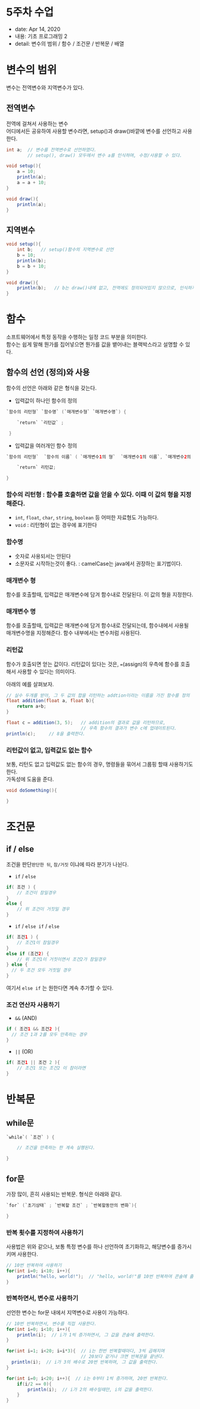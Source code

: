 # 5주차 수업

- date: Apr 14, 2020
- 내용: 기초 프로그래밍 2
- detail: 변수의 범위 / 함수 / 조건문 / 반복문 / 배열


# 변수의 범위

변수는 전역변수와 지역변수가 있다.

## 전역변수

전역에 걸쳐서 사용하는 변수<br/>
어디에서든 공유하여 사용할 변수라면, setup()과 draw()바깥에 변수를 선언하고 사용한다.

```java
int a;  // 변수를 전역변수로 선언하였다.
        // setup(), draw() 모두에서 변수 a를 인식하며, 수정/사용할 수 있다.

void setup(){
    a = 10;
    println(a);
    a = a + 10;
}

void draw(){
    println(a);
}
```

## 지역변수
```java
void setup(){
    int b;   // setup()함수의 지역변수로 선언
    b = 10;
    println(b);
    b = b + 10;
}

void draw(){
    println(b);   // b는 draw()내에 없고, 전역에도 정의되어있지 않으므로, 인식하지 못한다.
}
```

# 함수

소프트웨어에서 특정 동작을 수행하는 일정 코드 부분을 의미한다.<br/>
함수는 쉽게 말해 뭔가를 집어넣으면 뭔가를 값을 뱉어내는 블랙박스라고 설명할 수 있다.

## 함수의 선언 (정의)와 사용

함수의 선언은 아래와 같은 형식을 갖는다.

- 입력값이 하나인 함수의 정의

```java
`함수의 리턴형` `함수명` (`매개변수형` `매개변수명`) {

    `return` `리턴값` ;

 }
```
- 입력값을 여러개인 함수 정의

```java
`함수의 리턴형`  `함수의 이름` ( `매개변수1의 형`  `매개변수1의 이름`, `매개변수2의 형` `매개변수2의 이름`) {

    `return` 리턴값;

}
```

### 함수의 리턴형 :  함수를 호출하면 값을 얻을 수 있다. 이때 이 값의 형을 지정해준다.

- `int`, `float`, `char`, `string`, `boolean` 등 어떠한 자료형도 가능하다.
- `void` : 리턴형이 없는 경우에 표기한다

### 함수명

- 숫자로 사용되서는 안된다
- 소문자로 시작하는것이 좋다. : camelCase는 java에서 권장하는 표기법이다.

### 매개변수 형

함수를 호출할때, 입력값은 매개변수에 담겨 함수내로 전달된다. 이 값의 형을 지정한다.

### 매개변수 명

함수를 호출할때, 입력값은 매개변수에 담겨 함수내로 전달되는데, 함수내에서 사용될 매개변수명을 지정해준다. 함수 내부에서는 변수처럼 사용된다.

### 리턴값

함수가 호출되면 얻는 값이다.
리턴값이 있다는 것은, `=`(assign)의 우측에 함수를 호출해서 사용할 수 있다는 의미이다.

아래의 예를 살펴보자.

```java
// 실수 두개를 받아, 그 두 값의 합을 리턴하는 addtion이라는 이름을 가진 함수를 정의
float addition(float a, float b){
	return a+b;
}

float c = addition(3, 5);   // addition의 결과로 값을 리턴하므로, 
                            // 우측 함수의 결과가 변수 c에 업데이트된다.
println(c);     // 8을 출력한다.
```
### 리턴값이 없고, 입력값도 없는 함수

보통, 리턴도 없고 입력값도 없는 함수의 경우, 명령들을 묶어서  그룹핑 할때 사용하기도 한다.<br/>가독성에 도움을 준다.

```java
void doSomething(){

}
```
# 조건문

## if / else

조건을 판단`판단한 뒤`, `참/거짓` 이냐에 따라 분기가 나뉜다.

- `if` / `else`
```java
if( 조건 ) {
	// 조건이 참일경우
} 
else {
	// 위 조건이 거짓일 경우
}
```

- `if` / `else if` / `else`
```java
if( 조건1 ) {
	// 조건1이 참일경우
} 
else if (조건2) {
	// 위 조건1이 거짓이면서 조건2가 참일경우
} else {
  // 두 조건 모두 거짓일 경우
}
```

여기서 `else if` 는 원한다면 계속 추가할 수 있다.

### 조건 연산자  사용하기

- `&&` (AND)
```java
if ( 조건1 && 조건2 ){
  // 조건 1과 2를 모두 만족하는 경우
} 
```
- `||` (OR)
```java
if( 조건1 || 조건 2 ){
	// 조건1 또는 조건2 이 참이라면
}
```
# 반복문

## while문

```java
`while`( `조건` ) {

    // 조건을 만족하는 한 계속 실행된다.

}
```

## for문

가장 많이, 흔히 사용되는 반복문. 형식은 아래와 같다.

```java
`for` (`초기상태` ; `반복할 조건` ; `반복할동안의 변화`){

} 
```
### 반복 횟수를 지정하여 사용하기

사용법은 위와 같으나, 보통 특정 변수를 하나 선언하여 초기화하고, 해당변수를 증가시키며 사용한다. 

```java
// 10번 반복하여 사용하기
for(int i=0; i<10; i++){
	println("hello, world!");  // "hello, world!"를 10번 반복하여 콘솔에 출력한다.
}
```
### 반복하면서, 변수로 사용하기

선언한 변수는 for문 내에서 지역변수로 사용이 가능하다.

```java
// 10번 반복하면서, 변수를 직접 사용한다.
for(int i=0; i<10; i++){
	println(i);  // i가 1씩 증가하면서, 그 값을 콘솔에 출력한다.
}

for(int i=1; i<20; i=i*3){  // i는 한번 반복할때마다, 3씩 곱해지며
                            // 20보다 같거나 크면 반복문을 끝낸다.
  println(i);  // i가 3의 배수로 20번 반복하며, 그 값을 출력한다.
}

for(int i=0; i<20; i++){  // i는 0부터 1씩 증가하며, 20번 반복한다.
	if(i/2 == 0){
		println(i);  // i가 2의 배수일때만, i의 값을 출력한다.
	}
}
```

